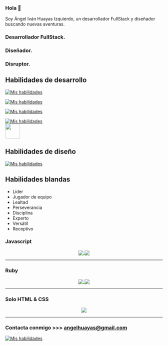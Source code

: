 ### Hola 👋
Soy Ángel Iván Huayas Izquierdo, un desarrollador FullStack y diseñador buscando nuevas aventuras.

### Desarrollador FullStack.
### Diseñador.
### Disruptor.

## Habilidades de desarrollo
[![Mis habilidades](https://skillicons.dev/icons?i=js,ts,react,next)](https://skillicons.dev)

[![Mis habilidades](https://skillicons.dev/icons?i=ruby,rails,postgres)](https://skillicons.dev)  

[![Mis habilidades](https://skillicons.dev/icons?i=html,css,sass,bootstrap,tailwind)](https://skillicons.dev)  

[![Mis habilidades](https://skillicons.dev/icons?i=git,github,linux,bash)](https://skillicons.dev)  
<img src="./assets/bulma.png" style="width:47px"></img>
## Habilidades de diseño
[![Mis habilidades](https://skillicons.dev/icons?i=ae,ai,ps,pr,figma)](https://skillicons.dev)
## Habilidades blandas

- Líder
- Jugador de equipo
- Lealtad
- Perseverancia
- Disciplina
- Experto
- Versátil
- Receptivo


### Javascript
<div align="center">
<a href="https://github.com/angelivan44/proyecto1">
  <img align="center" src="https://github-readme-stats.vercel.app/api/pin/?username=angelivan44&repo=servipy_page" />
</a>
 <a href="https://github.com/angelivan44/proyecto2">
  <img align="center" src="https://github-readme-stats.vercel.app/api/pin/?username=angelivan44&repo=fitgym-landingpage " />
</a>

</div>

---

### Ruby
<div align="center">
<a href="https://github.com/angelivan44/proyecto3">
  <img align="center" src="https://github-readme-stats.vercel.app/api/pin/?username=angelivan44&repo=we-travel-backend" />
</a>
<a href="https://github.com/angelivan44/proyecto4">
  <img align="center" src="https://github-readme-stats.vercel.app/api/pin/?username=angelivan44&repo=BabyStore-Api" />
</a>
</div>

---

### Solo HTML & CSS
<div align="center">
<a href="https://github.com/angelivan44/proyecto5">
  <img align="center" src="https://github-readme-stats.vercel.app/api/pin/?username=angelivan44&repo=bsale_front" />
</a>
</div>

---

### Contacta conmigo >>> angelhuayas@gmail.com
[![Mis habilidades](https://skillicons.dev/icons?i=linkedin)]([/](https://www.linkedin.com/in/%C3%A1ngel-ivan-huayas-izquierdo/)https://www.linkedin.com/in/%C3%A1ngel-ivan-huayas-izquierdo/)   
